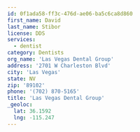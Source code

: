 ```yaml
---
id: 0f1ada58-ff3c-476d-ae06-ba5c6ca8d860
first_name: David
last_name: Stibor
license: DDS
services:
  - dentist
category: Dentists
org_name: 'Las Vegas Dental Group'
address: '2701 W Charleston Blvd'
city: 'Las Vegas'
state: NV
zip: '89102'
phone: '(702) 870-5165'
title: 'Las Vegas Dental Group'
_geoloc:
  lat: 36.1592
  lng: -115.247
---
```


